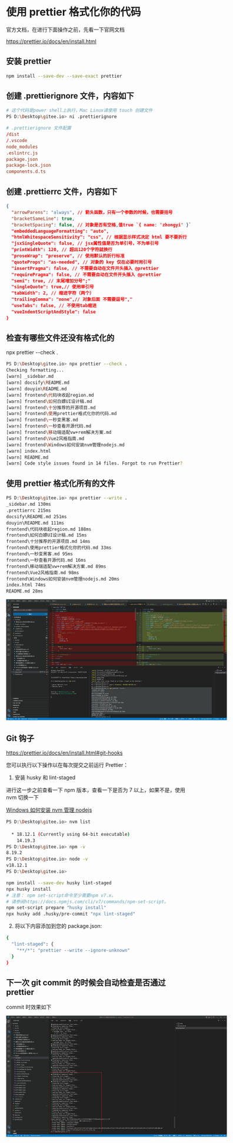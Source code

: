 # 使用 prettier 格式化你的代码

官方文档，在进行下面操作之前，先看一下官网文档

https://prettier.io/docs/en/install.html

## 安装 prettier

```bash
npm install --save-dev --save-exact prettier
```

## 创建 .prettierignore 文件，内容如下

```bash
# 这个代码是power shell上执行，Mac Linux请使用 touch 创建文件
PS D:\Desktop\gitee.io> ni .prettierignore
```

```conf
# .prettierignore 文件配置
/dist
/.vscode
node_modules
.eslintrc.js
package.json
package-lock.json
components.d.ts
```

## 创建 .prettierrc 文件，内容如下

```JSON
{
  "arrowParens": "always", // 箭头函数，只有一个参数的时候，也需要括号
  "bracketSameLine": true,
  "bracketSpacing": false, // 对象是否有空格,值true `{ name: 'zhongyi' }` false {name: 'zhongyi'}
  "embeddedLanguageFormatting": "auto",
  "htmlWhitespaceSensitivity": "css", // 根据显示样式决定 html 要不要折行
  "jsxSingleQuote": false, // jsx属性值是否为单引号，不为单引号
  "printWidth": 120, // 超出120个字符就换行
  "proseWrap": "preserve", // 使用默认的折行标准
  "quoteProps": "as-needed", // 对象的 key 仅在必要时用引号
  "insertPragma": false, // 不需要自动在文件开头插入 @prettier
  "requirePragma": false, // 不需要自动在文件开头插入 @prettier
  "semi": true, // 末尾增加分号";"
  "singleQuote": true,// 使用单引号
  "tabWidth": 2, // 缩进字符（两个）
  "trailingComma": "none",// 对象后面 不需要逗号","
  "useTabs": false, // 不使用tab缩进
  "vueIndentScriptAndStyle": false
}

```

## 检查有哪些文件还没有格式化的

npx prettier --check .

```bash
PS D:\Desktop\gitee.io> npx prettier --check .
Checking formatting...
[warn] _sidebar.md
[warn] docsify\README.md
[warn] douyin\README.md
[warn] frontend\代码块收起region.md
[warn] frontend\如何白嫖UI设计稿.md
[warn] frontend\十分推荐的开源项目.md
[warn] frontend\使用prettier格式化你的代码.md
[warn] frontend\一秒变黑客.md
[warn] frontend\一秒查看开源代码.md
[warn] frontend\移动端适配vw+rem解决方案.md
[warn] frontend\Vue2风格指南.md
[warn] frontend\Windows如何安装nvm管理nodejs.md
[warn] index.html
[warn] README.md
[warn] Code style issues found in 14 files. Forgot to run Prettier?
```

## 使用 prettier 格式化所有的文件

```bash
PS D:\Desktop\gitee.io> npx prettier --write .
_sidebar.md 130ms
.prettierrc 215ms
docsify\README.md 251ms
douyin\README.md 111ms
frontend\代码块收起region.md 188ms
frontend\如何白嫖UI设计稿.md 15ms
frontend\十分推荐的开源项目.md 14ms
frontend\使用prettier格式化你的代码.md 33ms
frontend\一秒变黑客.md 95ms
frontend\一秒查看开源代码.md 16ms
frontend\移动端适配vw+rem解决方案.md 89ms
frontend\Vue2风格指南.md 98ms
frontend\Windows如何安装nvm管理nodejs.md 20ms
index.html 74ms
README.md 28ms
```

<img src="../images/frontend/prettier_write_file.png" style="max-width: 600px;"><br>

## Git 钩子

https://prettier.io/docs/en/install.html#git-hooks

您可以执行以下操作以在每次提交之前运行 Prettier：

1. 安装 husky 和 ​​lint-staged

进行这一步之前查看一下 npm 版本，查看一下是否为 7 以上，如果不是，使用 nvm 切换一下

[Windows 如何安装 nvm 管理 nodejs](/frontend/Windows如何安装nvm管理nodejs.md)

```bash
PS D:\Desktop\gitee.io> nvm list

  * 18.12.1 (Currently using 64-bit executable)
    14.19.3
PS D:\Desktop\gitee.io> npm -v
8.19.2
PS D:\Desktop\gitee.io> node -v
v18.12.1
PS D:\Desktop\gitee.io>
```

```bash
npm install --save-dev husky lint-staged
npx husky install
# 注意： npm set-script命令至少需要npm v7.x。
# 请参阅https://docs.npmjs.com/cli/v7/commands/npm-set-script。
npm set-script prepare "husky install"
npx husky add .husky/pre-commit "npx lint-staged"
```

2. 将以下内容添加到您的 package.json:

```bash
{
  "lint-staged": {
    "**/*": "prettier --write --ignore-unknown"
  }
}
```

## 下一次 git commit 的时候会自动检查是否通过 prettier

commit 时效果如下

<img src="../images/frontend/prettier_commit_githook.png" style="max-width: 600px;"><br>
